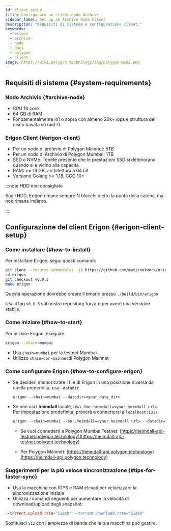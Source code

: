 ```yaml
---
id: client-setup
title: Configurare un client nodo Archive
sidebar_label: Set up an Archive Node Client
description: "Requisiti di sistema e configurazione client."
keywords:
  - erigon
  - archive
  - node
  - docs
  - polygon
  - client
image: https://wiki.polygon.technology/img/polygon-wiki.png
---
```


## Requisiti di sistema {#system-requirements}

### Nodo Archivio {#archive-node}

- CPU 16 core
- 64 GB di RAM
- Fondamentalmente io1 o sopra con almeno 20k+ iops e struttura del disco basata su raid-0

### Erigon Client {#erigon-client}

- Per un nodo di archivio di Polygon Mainnet: 5TB
- Per un nodo di Archivio di Polygon Mumbai: 1TB
- SSD o NVMe. Tenete presente che le prestazioni SSD si deteriorano quando si è vicino alla capacità
- RAM: >= 16 GB, architettura a 64 bit
- Versione Golang >= 1.18, GCC 10+

:::note HDD non consigliato

Sugli HDD, Erigon rimane sempre N blocchi dietro la punta della catena, ma non rimane indietro.

:::

## Configurazione del client Erigon {#erigon-client-setup}

### Come installare {#how-to-install}

Per installare Erigon, segui questi comandi:

```bash
git clone --recurse-submodules -j8 https://github.com/maticnetwork/erigon.git
cd erigon
git checkout v0.0.5
make erigon
```

Questa operazione dovrebbe creare il binario presso `./build/bin/erigon`

Usa il tag `v0.0.5` sul nostro repository forzato per avere una versione stabile.

### Come iniziare {#how-to-start}

Per iniziare Erigon, eseguire:

```bash
erigon --chain=mumbai
```

- Usa `chain=mumbai` per la testnet Mumbai
- Utilizzo `chain=bor-mainnet`di Polygon Mainnet

### Come configurare Erigon {#how-to-configure-erigon}

- Se desideri memorizzare i file di Erigon in una posizione diversa da quella predefinita, usa `-datadir`

    ```
    erigon --chain=mumbai --datadir=<your_data_dir>
    ```

- Se non usi l'**heimdall** locale, usa `-bor.heimdall=<your heimdall url>`. Per impostazione predefinita, proverà a connettersi a `localhost:1317`.

    ```makefile
    erigon --chain=mumbai --bor.heimdall=<your heimdall url> --datadir=<your_data_dir>
    ```

    - Se vuoi connetterti a Polygon Mumbai Testnet: [https://heimdall-api-testnet.polygon.technology](https://heimdall-api-testnet.polygon.technology)

    - Per Polygon Mainnet: [https://heimdall-api.polygon.technology](https://heimdall-api.polygon.technology)

### Suggerimenti per la più veloce sincronizzazione {#tips-for-faster-sync}

- Usa la macchina con IOPS e RAM elevati per velocizzare la sincronizzazione iniziale
- Utilizza i comandi seguenti per aumentare la velocità di download/upload degli snapshot:

```makefile
--torrent.upload.rate="512mb" --torrent.download.rate="512mb"
```

Sostituisci `512` con l'ampiezza di banda che la tua macchina può gestire.
